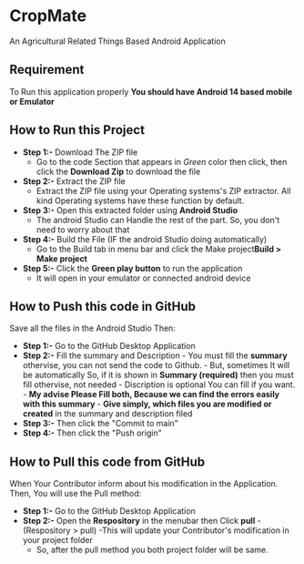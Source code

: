 # CropMate
 An Agricultural Related Things Based Android Application 

## Requirement
To Run this application properly **You should have Android 14 based mobile or Emulator**

## How to Run this Project
+ **Step 1:-** Download The ZIP file 
    - Go to the code Section that appears in *Green* color then click, then click the **Download Zip** to download the file
+ **Step 2:-** Extract the ZIP file
    - Extract the ZIP file using your Operating systems's ZIP extractor. All kind Operating systems have these function by default.
+ **Step 3:-** Open this extracted folder using **Android Studio**
    - The android Studio can Handle the rest of the part. So, you don't need to worry about that
+ **Step 4:-** Build the File (IF the android Studio doing automatically)
    - Go to the Build tab in menu bar and click the Make project**Build > Make project**
+ **Step 5:-** Click the **Green play button** to run the application
    - It will open in your emulator or connected android device

> 


## How to Push this code in GitHub
Save all the files in the Android Studio Then:
+ **Step 1:-** Go to the GitHub Desktop Application
+ **Step 2:-** Fill the summary and Description
      - You must fill the **summary** othervise, you can not send the code to Github.
      - But, sometimes It will be automatically So, if it is shown in **Summary (required)** then you must fill othervise, not needed
      - Discription is optional You can fill if you want.
      - **My advise Please Fill both, Because we can find the errors easily with this summary**
      - **Give simply, which files you are modified or created** in the summary and description filed
+ **Step 3:-** Then click the "Commit to main"
+ **Step 4:-** Then click the "Push origin"

## How to Pull this code from GitHub
When Your Contributor inform about his modification in the Application. Then, You will use the Pull method:
+ **Step 1:-** Go to the GitHub Desktop Application
+ **Step 2:-** Open the **Respository** in the menubar then Click **pull** 
  -(Respository > pull)
  -This will update your Contributor's modification in your project folder
  - So, after the pull method you both project folder will be same. 


